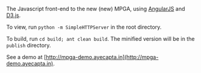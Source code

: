 The Javascript front-end to the new (new) MPGA, using [AngularJS](http://angularjs.org/) and [D3.js](http://d3js.org/).

To view, run `python -m SimpleHTTPServer` in the root directory.

To build, run `cd build; ant clean build`. The minified version will be in the `publish` directory.

See a demo at [http://mpga-demo.ayecapta.in](http://mpga-demo.ayecapta.in).
